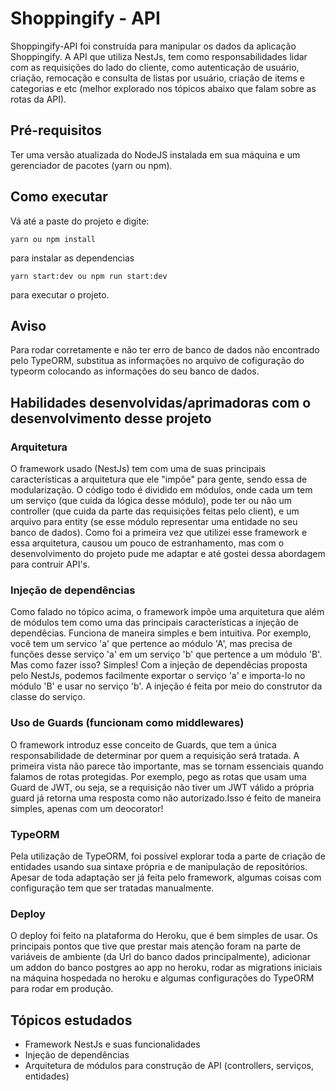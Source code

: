 # Shoppingify - API
Shoppingify-API foi construída para manipular os dados da aplicação Shoppingify. A API que utiliza NestJs, tem como responsabilidades lidar com as requisições do lado do cliente, como autenticação de usuário, criação, remocação e consulta de listas por usuário, criação de items e categorias e etc (melhor explorado nos tópicos abaixo que falam sobre as rotas da API).

## Pré-requisitos
Ter uma versão atualizada do NodeJS instalada em sua máquina e um gerenciador de pacotes (yarn ou npm).

## Como executar
Vá até a paste do projeto e digite:
```
yarn ou npm install
```
para instalar as dependencias
```
yarn start:dev ou npm run start:dev
```
para executar o projeto.

## Aviso
Para rodar corretamente e não ter erro de banco de dados não encontrado pelo TypeORM, substitua as informações no arquivo de cofiguração do typeorm colocando as informações do seu banco de dados.

## Habilidades desenvolvidas/aprimadoras com o desenvolvimento desse projeto

### Arquitetura
O framework usado (NestJs) tem com uma de suas principais características a arquitetura que ele "impõe" para gente, sendo essa de modularização. O código todo é dividido em módulos, onde cada um tem um serviço (que cuida da lógica desse módulo), pode ter ou não um controller (que cuida da parte das requisições feitas pelo client), e um arquivo para entity (se esse módulo representar uma entidade no seu banco de dados). Como foi a primeira vez que utilizei esse framework e essa arquitetura, causou um pouco de estranhamento, mas com o desenvolvimento do projeto pude me adaptar e até gostei dessa abordagem para contruir API's.

### Injeção de dependências
Como falado no tópico acima, o framework impõe uma arquitetura que além de módulos tem como uma das principais características a injeção de dependêcias. Funciona de maneira simples e bem intuitiva. Por exemplo, você tem um servico 'a' que pertence ao módulo 'A', mas precisa de funções desse serviço 'a' em um serviço 'b' que pertence a um módulo 'B'. Mas como fazer isso? Simples! Com a injeção de dependêcias proposta pelo NestJs, podemos facilmente exportar o serviço 'a' e importa-lo no módulo 'B' e usar no serviço 'b'. A injeção é feita por meio do construtor da classe do serviço.

### Uso de Guards (funcionam como middlewares)
O framework introduz esse conceito de Guards, que tem a única responsabilidade de determinar por quem a requisição será tratada. A primeira vista não parece tão importante, mas se tornam essenciais quando falamos de rotas protegidas. Por exemplo, pego as rotas que usam uma Guard de JWT, ou seja, se a requisição não tiver um JWT válido a própria guard já retorna uma resposta como não autorizado.Isso é feito de maneira simples, apenas com um deocorator!

### TypeORM
Pela utilização de TypeORM, foi possível explorar toda a parte de criação de entidades usando sua sintaxe própria e de manipulação de repositórios. Apesar de toda adaptação ser já feita pelo framework, algumas coisas com configuração tem que ser tratadas manualmente.

### Deploy
O deploy foi feito na plataforma do Heroku, que é bem simples de usar. Os principais pontos que tive que prestar mais atenção foram na parte de variáveis de ambiente (da Url do banco dados principalmente), adicionar um addon do banco postgres ao app no heroku, rodar as migrations iniciais na máquina hospedada no heroku e algumas configurações do TypeORM para rodar em produção.

## Tópicos estudados
* Framework NestJs e suas funcionalidades
* Injeção de dependências
* Arquitetura de módulos para construção de API (controllers, serviços, entidades)
